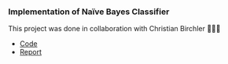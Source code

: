 ### Implementation of Naïve Bayes Classifier

This project was done in collaboration with Christian Birchler 🧑‍🤝‍🧑

* [Code](Practical2.ipynb)
* [Report](report-practical2.pdf)

